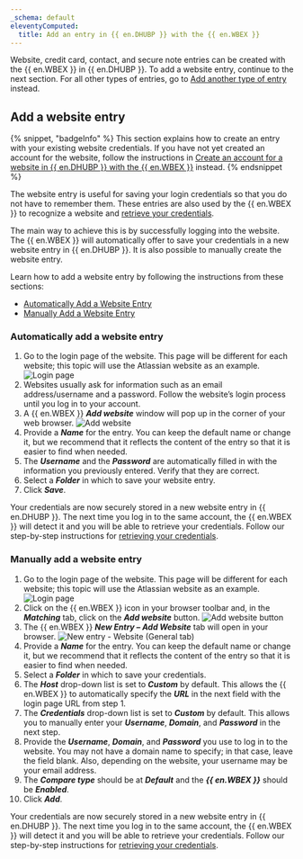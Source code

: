 ```yaml
---
_schema: default
eleventyComputed:
  title: Add an entry in {{ en.DHUBP }} with the {{ en.WBEX }}
---
```

Website, credit card, contact, and secure note entries can be created with the {{ en.WBEX }} in {{ en.DHUBP }}. To add a website entry, continue to the next section. For all other types of entries, go to [Add another type of entry](#add-another-type-of-entry) instead.

## Add a website entry

{% snippet, "badgeInfo" %}
This section explains how to create an entry with your existing website credentials. If you have not yet created an account for the website, follow the instructions in [Create an account for a website in {{ en.DHUBP }} with the {{ en.WBEX }}](/workspace/workspace-browser-extension/hub-personal/using-workspace-browser-extension/create-account-website-hub-personal/) instead.
{% endsnippet %}

The website entry is useful for saving your login credentials so that you do not have to remember them. These entries are also used by the {{ en.WBEX }} to recognize a website and [retrieve your credentials](/workspace/workspace-browser-extension/hub-personal/using-workspace-browser-extension/retrieve-credentials-hub-personal/).

The main way to achieve this is by successfully logging into the website. The {{ en.WBEX }} will automatically offer to save your credentials in a new website entry in {{ en.DHUBP }}. It is also possible to manually create the website entry.

Learn how to add a website entry by following the instructions from these sections:

* [Automatically Add a Website Entry](#automatically-add-a-website-entry)
* [Manually Add a Website Entry](#manually-add-a-website-entry)

### Automatically add a website entry

1. Go to the login page of the website. This page will be different for each website; this topic will use the Atlassian website as an example. ![Login page](https://cdnweb.devolutions.net/docs/WEBX4031_2024_2.png "Login page")
2. Websites usually ask for information such as an email address/username and a password. Follow the website’s login process until you log in to your account.
3. A {{ en.WBEX }} ***Add website*** window will pop up in the corner of your web browser. ![Add website](https://cdnweb.devolutions.net/docs/WEBX4134_2024_2.png "Add website")
4. Provide a ***Name*** for the entry. You can keep the default name or change it, but we recommend that it reflects the content of the entry so that it is easier to find when needed.
5. The ***Username*** and the ***Password*** are automatically filled in with the information you previously entered. Verify that they are correct.
6. Select a ***Folder*** in which to save your website entry.
7. Click ***Save***.

Your credentials are now securely stored in a new website entry in {{ en.DHUBP }}. The next time you log in to the same account, the {{ en.WBEX }} will detect it and you will be able to retrieve your credentials. Follow our step-by-step instructions for [retrieving your credentials](/workspace/workspace-browser-extension/hub-personal/using-workspace-browser-extension/retrieve-credentials-hub-personal/).

### Manually add a website entry

1. Go to the login page of the website. This page will be different for each website; this topic will use the Atlassian website as an example. ![Login page](https://cdnweb.devolutions.net/docs/WEBX4031_2024_2.png "Login page")
2. Click on the {{ en.WBEX }} icon in your browser toolbar and, in the ***Matching*** tab, click on the ***Add website*** button. ![Add website button](https://cdnweb.devolutions.net/docs/WEBX4135_2024_2.png "Add website button")
3. The {{ en.WBEX }} ***New Entry – Add Website*** tab will open in your browser. ![New entry - Website (General tab)](https://cdnweb.devolutions.net/docs/WEBX4106_2024_2.png "New entry - Website &#40;General tab&#41;")
4. Provide a ***Name*** for the entry. You can keep the default name or change it, but we recommend that it reflects the content of the entry so that it is easier to find when needed.
5. Select a ***Folder*** in which to save your credentials.
6. The ***Host*** drop-down list is set to ***Custom*** by default. This allows the {{ en.WBEX }} to automatically specify the ***URL*** in the next field with the login page URL from step 1.
7. The ***Credentials*** drop-down list is set to ***Custom*** by default. This allows you to manually enter your ***Username***, ***Domain***, and ***Password*** in the next step.
8. Provide the ***Username***, ***Domain***, and ***Password*** you use to log in to the website. You may not have a domain name to specify; in that case, leave the field blank. Also, depending on the website, your username may be your email address.
9. The ***Compare type*** should be at ***Default*** and the ***{{ en.WBEX }}*** should be ***Enabled***.
10. Click ***Add***.

Your credentials are now securely stored in a new website entry in {{ en.DHUBP }}. The next time you log in to the same account, the {{ en.WBEX }} will detect it and you will be able to retrieve your credentials. Follow our step-by-step instructions for [retrieving your credentials](/workspace/workspace-browser-extension/hub-personal/using-workspace-browser-extension/retrieve-credentials-hub-personal/).
